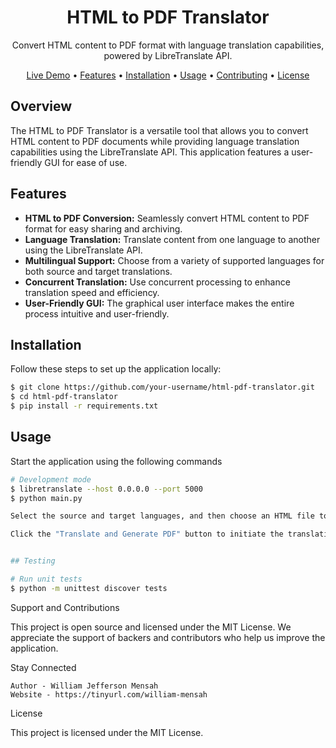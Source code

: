 
<h1 align="center">HTML to PDF Translator</h1>

<p align="center">
 Convert HTML content to PDF format with language translation capabilities, powered by LibreTranslate API.
</p>

<p align="center">
  <a href="https://your.app.demo.link">Live Demo</a> •
  <a href="#features">Features</a> •
  <a href="#installation">Installation</a> •
  <a href="#usage">Usage</a> •
  <a href="#contributing">Contributing</a> •
  <a href="#license">License</a>
</p>

## Overview

The HTML to PDF Translator is a versatile tool that allows you to convert HTML content to PDF documents while providing language translation capabilities using the LibreTranslate API. This application features a user-friendly GUI for ease of use.

## Features

- **HTML to PDF Conversion:** Seamlessly convert HTML content to PDF format for easy sharing and archiving.
- **Language Translation:** Translate content from one language to another using the LibreTranslate API.
- **Multilingual Support:** Choose from a variety of supported languages for both source and target translations.
- **Concurrent Translation:** Use concurrent processing to enhance translation speed and efficiency.
- **User-Friendly GUI:** The graphical user interface makes the entire process intuitive and user-friendly.

## Installation

Follow these steps to set up the application locally:

```bash
$ git clone https://github.com/your-username/html-pdf-translator.git
$ cd html-pdf-translator
$ pip install -r requirements.txt
```

## Usage

Start the application using the following commands

```bash
# Development mode
$ libretranslate --host 0.0.0.0 --port 5000
$ python main.py

Select the source and target languages, and then choose an HTML file to translate and convert to PDF.

Click the "Translate and Generate PDF" button to initiate the translation and PDF generation process.


## Testing

# Run unit tests
$ python -m unittest discover tests

```

Support and Contributions

This project is open source and licensed under the MIT License. We appreciate the support of backers and contributors who help us improve the application.

Stay Connected

    Author - William Jefferson Mensah
    Website - https://tinyurl.com/william-mensah

License

This project is licensed under the MIT License.